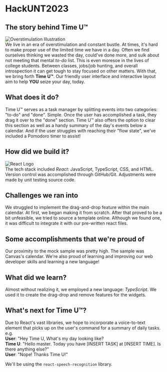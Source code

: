 # HackUNT2023
## The story behind Time U™
![Overstimulation Illustration](https://www.newportacademy.com/wp-content/uploads/resources-mental-health-hero.jpg)
<br>We live in an era of overstimulation and constant bustle. At times, it's hard to make proper use of the limited time we have in a day. Often we find ourselves thinking we wasted the day, could've done more, and sulk about not meeting that mental _to-do_ list. This is even moresoe in the lives of college students. Between classes, jobs/job hunting, and overall introspection it can get tough to stay focused on other matters. With that, we bring forth **Time U™**. Our friendly user interface and interactive layout aim to help **YOU** seize your day, today.

## What does it do?
Time U™ serves as a task manager by splitting events into two categories: "to-do" and "done". Simple. Once the user has accomplished a task, they drag it over to the "done" section. Time U™ also offers the option to clear this section as well as a handy summary of the day's events below a calendar. And if the user struggles with reaching their "flow state", we've included a Pomodoro timer to assist!

## How did we build it?
![React Logo](https://mochikit.com/wp-content/uploads/2019/01/React_logo-300x169.png)
<br>The tech stack included _React_: JavaScript, TypeScript, CSS, and HTML. Version control was accomplished through GitHub/Git. Adjustments were made by unit testing source code.

## Challenges we ran into
We struggled to implement the drag-and-drop feature within the main calendar. At first, we began making it from scratch. After that proved to be a bit unfeasible, we tried to source a template online. Although we found one, it was difficult to integrate it with our pre-written react files. 

## Some accomplishments that we're proud of
Our proximity to the mock sample was pretty high. The sample was Canvas's calendar. We're also proud of learning and improving our web developer skills and learning a new language!

## What did we learn?
Almost without realizing it, we employed a new language: _TypeScript_. We used it to create the drag-drop and remove features for the widgets. 

## What's next for Time U™?
Due to React's vast libraries, we hope to incorporate a voice-to-text element that picks up on the user's command for a summary of daily tasks. e.g.
<br>
**User**: "Hey Time U, What's my day looking like?
<br>
**Time U**: "Hello master. Today you have [INSERT TASK] at [INSERT TIME]. Is there anything else?"
<br>
**User**: "Nope! Thanks Time U!"

We'll be using the ```react-speech-recognition``` library.
